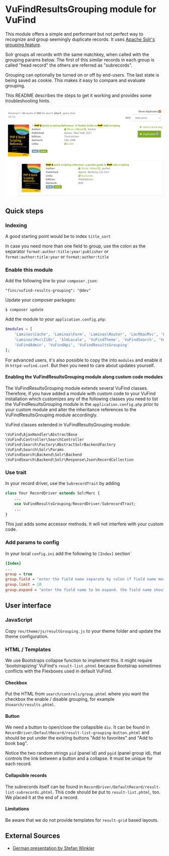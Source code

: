 # VuFindResultsGrouping module for VuFind

This module offers a simple and performant but not perfect way to recognize and group
seemingly duplicate records. It uses [Apache Solr's grouping feature](https://solr.apache.org/guide/8_1/result-grouping.html). 

Solr groups all records with the same matchkey, when called with the grouping 
params below. The first of this similar records in each group is called "head
record" the others are referred as "subrecords". 

Grouping can optionally be turned on or off by end-users. The last state is 
being saved as cookie. This makes it easy to compare and evaluate grouping. 

This README describes the steps to get it working and provides some
troubleshooting hints. 

![example](img/grouping.png "Example of Result Grouping")

## Quick steps

### Indexing
A good starting point would be to index 
   `title_sort`

In case you need more than one field to group, use the colon as the separator
    `format:author:title:year:publisher`
or
    `format:author:title:year`
or
    `format:author:title`


### Enable this module

Add the following line to your `composer.json`:

    "finc/vufind-results-grouping": "@dev"

Update your composer packages:

    $ composer update

Add the module to your `application.config.php`:

~~~php
$modules = [
    'Laminas\Cache', 'Laminas\Form', 'Laminas\Router', 'LmcRbacMvc', 'Laminas\I18n',
    'Laminas\Mvc\I18n', 'SlmLocale', 'VuFindTheme', 'VuFindSearch', 'VuFind',
    'VuFindAdmin', 'VuFindApi', 'VuFindResultsGrouping'
];
~~~

For advanced users, it's also possible to copy the into `modules` and enable it in `httpd-vufind.conf`. 
But then you need to care about updates yourself. 

#### Enabling the VuFindResultsGrouping module along custom code modules

The VuFindResultsGrouping module extends several VuFind classes. Therefore, if
you have added a module with custom code to your VuFind installation which
customizes any of the following classes you need to list the VuFindResultsGrouping module
in the `application.config.php` prior to your custom module and alter the
inheritance references to the VuFindResultsGrouping module accordingly.

VuFind classes extended in VuFindResultsGrouping module:

    \VuFind\AjaxHandler\AbstractBase
    \VuFind\Controller\SearchController
    \VuFind\Search\Factory\AbstractSolrBackendFactory
    \VuFind\Search\Solr\Params
    \VuFindSearch\Backend\Solr\Backend
    \VuFindSearch\Backend\Solr\Response\Json\RecordCollection

### Use trait
In your record driver, use the `SubrecordTrait` by adding
~~~php
class Your RecordDriver extends SolrMarc {
    ...
    use VuFindResultsGrouping/RecordDriver/SubrecordTrait;
    ...   
}
~~~

This just adds some accessor methods. It will not interfere with your 
custom code. 

### Add params to config
In your local `config.ini` add the following to `[Index]` section`
~~~ini
[Index]
...
group = true
group.field = "enter the field name separate by colon if field name more than one"
group.limit = 10
group.expand = "enter the field name to be expand. the field name should be one of group.field. only contain one field name"
~~~

## User interface

### JavaScript
Copy `res/theme/js/resultGrouping.js` to your theme folder and update the theme configuration.  

### HTML / Templates

We use Bootstraps collapse function to implement this. It might require 'bootstrapizing'
VuFind's `result-list.phtml` because Bootstrap sometimes conflicts with the Flexboxes used in
default VuFind.

#### Checkbox 
Put the HTML from `search/controls/group.phtml` where you want the checkbox 
the enable / disable grouping, for example in`search/results.phtml`.

#### Button
We need a button to open/close the collapsible `div`. It can be found in 
`RecordDriver/DefaultRecord/result-list-grouping-button.phtml` and should be put under the existing
buttons "Add to favorites" and "Add to book bag". 

Notice the two random strings `pid` (panel id) and `pgid` (panel group id), that controls the 
link between a button and a collapse. It must be unique for each record. 

#### Collapsible records

The subrecords itself can be found in `RecordDriver/DefaultRecord/result-list-subrecords.phtml`. 
This code should be put to `result-list.phtml`, too. We placed it at the end of a record. 

#### Limitations
Be aware that we do not provide templates for `result-grid` based layouts. 

## External Sources
* [German presentation by Stefan Winkler](https://www.vufind.de/wp-content/uploads/2018/09/2-1-Grouping-Deduplizierung-mit-Matchkeys-in-BOSS3-VuFind-AWT-2018.pdf) 
